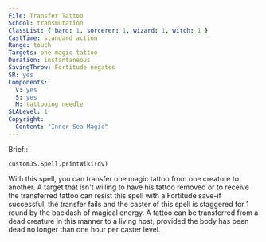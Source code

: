 ```yaml
---
File: Transfer Tattoo
School: transmutation
ClassList: { bard: 1, sorcerer: 1, wizard: 1, witch: 1 }
CastTime: standard action
Range: touch
Targets: one magic tattoo
Duration: instantaneous
SavingThrow: Fortitude negates
SR: yes
Components:
  V: yes
  S: yes
  M: tattooing needle
SLALevel: 1
Copyright:
  Content: "Inner Sea Magic"
---
```

Brief:: 

```dataviewjs
customJS.Spell.printWiki(dv)
```

With this spell, you can transfer one magic tattoo from one creature to another. A target that isn't willing to have his tattoo removed or to receive the transferred tattoo can resist this spell with a Fortitude save-if successful, the transfer fails and the caster of this spell is staggered for 1 round by the backlash of magical energy. A tattoo can be transferred from a dead creature in this manner to a living host, provided the body has been dead no longer than one hour per caster level.
